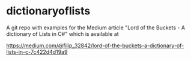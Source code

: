 # dictionaryoflists

A git repo with examples for the Medium article "Lord of the Buckets - A dictionary of Lists in C#" which is available at

https://medium.com/@filip_32842/lord-of-the-buckets-a-dictionary-of-lists-in-c-7c422d4d19a9